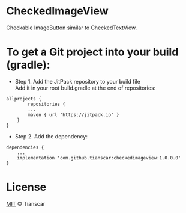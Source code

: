 # CheckedImageView
Checkable ImageButton similar to CheckedTextView.

# To get a Git project into your build (gradle):

* Step 1. Add the JitPack repository to your build file<br/>
Add it in your root build.gradle at the end of repositories:<br/>
```
allprojects {
        repositories {
		...
		maven { url 'https://jitpack.io' }
	}
}
```

* Step 2. Add the dependency:<br/>
```
dependencies {
	...
	implementation 'com.github.tianscar:checkedimageview:1.0.0.0'
}
```

# License
[MIT](https://github.com/Tianscar/CheckedImageView/blob/master/LICENSE) © Tianscar
